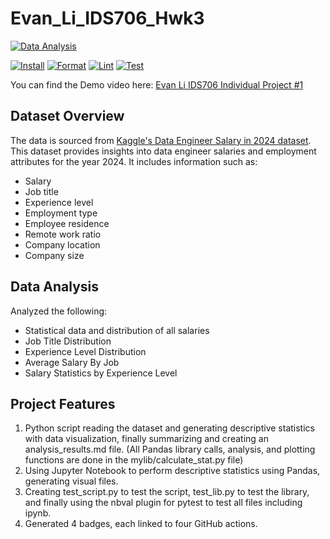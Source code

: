 # Evan_Li_IDS706_Hwk3
[![Data Analysis](https://img.shields.io/badge/data%20analysis-complete-brightgreen)](https://github.com/bionicotaku/Evan_Li_IDS706_Hwk3/blob/main/analysis_results.md)

[![Install](https://github.com/bionicotaku/Evan_Li_IDS706_Hwk3/actions/workflows//install.yml/badge.svg)](https://github.com/bionicotaku/Evan_Li_IDS706_Hwk3/actions/workflows/install.yml)
[![Format](https://github.com/bionicotaku/Evan_Li_IDS706_Hwk3/actions/workflows/format.yml/badge.svg)](https://github.com/bionicotaku/Evan_Li_IDS706_Hwk3/actions/workflows/format.yml)
[![Lint](https://github.com/bionicotaku/Evan_Li_IDS706_Hwk3/actions/workflows/lint.yml/badge.svg)](https://github.com/bionicotaku/Evan_Li_IDS706_Hwk3/actions/workflows/lint.yml)
[![Test](https://github.com/bionicotaku/Evan_Li_IDS706_Hwk3/actions/workflows/test.yml/badge.svg)](https://github.com/bionicotaku/Evan_Li_IDS706_Hwk3/actions/workflows/test.yml)


You can find the Demo video here: [Evan Li IDS706 Individual Project #1](https://www.youtube.com/watch?v=WLUSvE0e2wE)

## Dataset Overview

The data is sourced from [Kaggle's Data Engineer Salary in 2024 dataset](https://www.kaggle.com/datasets/chopper53/data-engineer-salary-in-2024). This dataset provides insights into data engineer salaries and employment attributes for the year 2024. It includes information such as:
   - Salary
   - Job title
   - Experience level
   - Employment type
   - Employee residence
   - Remote work ratio
   - Company location
   - Company size

## Data Analysis
Analyzed the following:
- Statistical data and distribution of all salaries
- Job Title Distribution
- Experience Level Distribution
- Average Salary By Job
- Salary Statistics by Experience Level

## Project Features
1. Python script reading the dataset and generating descriptive statistics with data visualization, finally summarizing and creating an analysis_results.md file. (All Pandas library calls, analysis, and plotting functions are done in the mylib/calculate_stat.py file)
2. Using Jupyter Notebook to perform descriptive statistics using Pandas, generating visual files.
3. Creating test_script.py to test the script, test_lib.py to test the library, and finally using the nbval plugin for pytest to test all files including ipynb.
4. Generated 4 badges, each linked to four GitHub actions.
